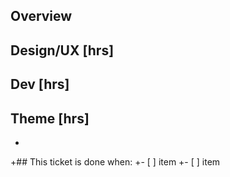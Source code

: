 ## Overview

## Design/UX [hrs]  
  
  ## Dev [hrs]
 
 ## Theme [hrs]
 +
 +## This ticket is done when:
+- [ ] item
+- [ ] item
